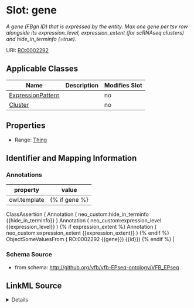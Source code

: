 

# Slot: gene


_A gene (FBgn ID) that is expressed by the entity. Max one gene per tsv row alongside its expression_level, expression_extent (for scRNAseq clusters) and hide_in_terminfo (=true)._



URI: [RO:0002292](http://purl.obolibrary.org/obo/RO_0002292)



<!-- no inheritance hierarchy -->





## Applicable Classes

| Name | Description | Modifies Slot |
| --- | --- | --- |
| [ExpressionPattern](ExpressionPattern.md) |  |  no  |
| [Cluster](Cluster.md) |  |  no  |







## Properties

* Range: [Thing](Thing.md)





## Identifier and Mapping Information





### Annotations

| property | value |
| --- | --- |
| owl.template | {% if gene %}
ClassAssertion ( 
    Annotation ( neo_custom:hide_in_terminfo {{hide_in_terminfo}} ) 
    Annotation ( neo_custom:expression_level {{expression_level}} ) 
    {% if expression_extent %}
    Annotation ( neo_custom:expression_extent {{expression_extent}} ) 
    {% endif %}
    ObjectSomeValuesFrom ( RO:0002292 {{gene}}) {{id}})
{% endif %} |



### Schema Source


* from schema: http://github.org/vfb/vfb-EPseq-ontology/VFB_EPseq




## LinkML Source

<details>
```yaml
name: gene
annotations:
  owl.template:
    tag: owl.template
    value: "{% if gene %}\nClassAssertion ( \n    Annotation ( neo_custom:hide_in_terminfo\
      \ {{hide_in_terminfo}} ) \n    Annotation ( neo_custom:expression_level {{expression_level}}\
      \ ) \n    {% if expression_extent %}\n    Annotation ( neo_custom:expression_extent\
      \ {{expression_extent}} ) \n    {% endif %}\n    ObjectSomeValuesFrom ( RO:0002292\
      \ {{gene}}) {{id}})\n{% endif %}"
description: A gene (FBgn ID) that is expressed by the entity. Max one gene per tsv
  row alongside its expression_level, expression_extent (for scRNAseq clusters) and
  hide_in_terminfo (=true).
from_schema: http://github.org/vfb/vfb-EPseq-ontology/VFB_EPseq
rank: 1000
slot_uri: RO:0002292
alias: gene
domain_of:
- ExpressionPattern
- Cluster
range: Thing

```
</details>